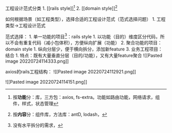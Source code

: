 工程设计范式分类
	1. [[rails style]][^1]
	2. [[domain style]][^2]

如何根据场景（如工程类型），选择合适的工程设计范式（范式选择问题）
	1. 工程类型→工程设计范式

范式选择：
	1. 单一功能的项目[^3]：rails style
		1. 以功能（目的）维度区分代码，所以不会有重复代码（减小包体积），方便纵向扩展（功能）
	2. 聚合功能的项目：domain style
		1. 纵向分层少，便于横向拆分，添加新feature
	3. 业务工程项目：结合
		1. 特点：既有大量垂直分层（目的/功能），又有大量feature聚合
![[Pasted image 20220724114333.png]]

axios的rails工程结构：
![[Pasted image 20220724112921.png]]

![[Pasted image 20220724114151.png]]



[^1]: 按**功能**分：库，三方包：axios, fs-extra。功能如路由功能，网络请求，组件，样式，状态管理
[^2]: 按**内容**分：组件库，方法库：antD, lodash，
[^3]: 没有水平拆分的需求，